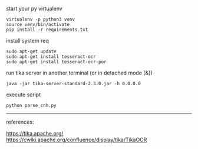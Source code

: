 start your py virtualenv

```console
virtualenv -p python3 venv
source venv/bin/activate
pip install -r requirements.txt
```

install system req

```console
sudo apt-get update
sudo apt-get install tesseract-ocr
sudo apt-get install tesseract-ocr-por
```

run tika server in another terminal (or in detached mode [&])

```console
java -jar tika-server-standard-2.3.0.jar -h 0.0.0.0
```

execute script

```console
python parse_cnh.py
```


------------------------------------------

references:

https://tika.apache.org/
https://cwiki.apache.org/confluence/display/tika/TikaOCR
